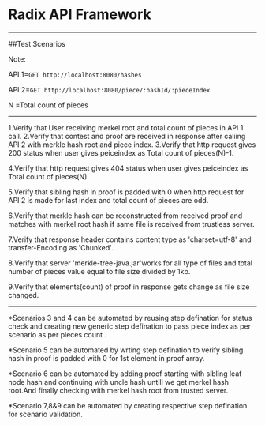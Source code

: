 
# Radix API Framework
----------------------------------------------
##Test Scenarios

Note:

API 1=`GET http://localhost:8080/hashes`

API 2=`GET http://localhost:8080/piece/:hashId/:pieceIndex`

N =Total count of pieces


___

1.Verify that User receiving merkel root and total count of pieces in API 1 call.
2.Verify that contest and proof are received in response after caliing API 2 with merkle hash root and piece index.
3.Verify that http request gives 200 status when user gives peiceindex as Total count of pieces(N)-1.

4.Verify that http request gives 404 status when user gives peiceindex as Total count of pieces(N).

5.Verify that sibling hash in proof is padded with 0 when http request for API 2 is made for last index and total count of pieces are odd.

6.Verify that merkle hash can be reconstructed from received  proof and matches with merkel root hash if same file is received from trustless server.

7.Verify that response header contains content type as 'charset=utf-8' and transfer-Encoding as 'Chunked'.

8.Verify that server 'merkle-tree-java.jar'works for all type of files and total number of pieces value equal to file size divided by 1kb.

9.Verify that elements(count) of proof in response gets change as file size changed.
***


*Scenarios 3 and 4 can be automated by reusing step defination for status check and creating new generic step defination to pass piece index as per scenario as per pieces count .

*Scenario 5 can be automated by wrting step defination to verify sibling hash in proof is padded with 0 for 1st element in proof array.

*Scenario 6 can be automated by adding proof starting with sibling leaf node hash and continuing with uncle hash untill we get merkel hash root.And finally checking with merkel hash root from trusted server.

*Scenario 7,8&9 can be automated by creating respective step defination for scenario validation.
